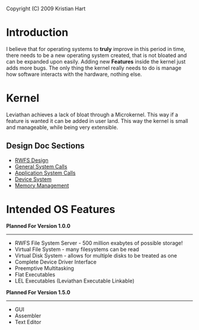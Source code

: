 Copyright (C) 2009 Kristian Hart
# Introduction #

I believe that for operating systems to **truly** improve in this period in time,
there needs to be a new operating system created, that is not bloated and can be expanded upon easily. Adding new **Features** inside the kernel just adds more bugs. The only thing the kernel really needs to do is manage how software interacts with the hardware, nothing else.

# Kernel #

Leviathan achieves a lack of bloat through a Microkernel. This way if a feature is wanted it can be added in user land. This way the kernel is small and manageable, while being very extensible.

## Design Doc Sections ##
  * [RWFS Design](http://code.google.com/p/leviathanv/wiki/RWFS)
  * [General System Calls](http://code.google.com/p/leviathanv/wiki/GeneralSysCalls)
  * [Application System Calls](http://code.google.com/p/leviathanv/wiki/ApplicationSystemCalls)
  * [Device System](http://code.google.com/p/leviathanv/wiki/DeviceSystem)
  * [Memory Management](http://code.google.com/p/leviathanv/wiki/MemoryMangement)
# Intended OS Features #

**Planned For Version 1.0.0**

---

  * RWFS File System Server - 500 million exabytes of possible storage!
  * Virtual File System - many filesystems can be read
  * Virtual Disk System - allows for multiple disks to be treated as one
  * Complete Device Driver Interface
  * Preemptive Multitasking
  * Flat Executables
  * LEL Executables (Leviathan Executable Linkable)

**Planned For Version 1.5.0**

---

  * GUI
  * Assembler
  * Text Editor